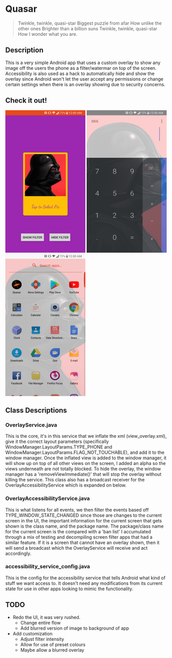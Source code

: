# Quasar #

> Twinkle, twinkle, quasi-star
Biggest puzzle from afar
How unlike the other ones
Brighter than a billion suns
Twinkle, twinkle, quasi-star
How I wonder what you are.

## Description ##

This is a very simple Android app that uses a custom overlay to show any image off the users the phone as a filter/watermar on top of the screen. Accessibility is also used as a hack to automatically hide and show the overlay since Android won't let the user accept any permissions or change certain settings when there is an overlay showing due to security concerns.

## Check it out! ##

<img src="https://github.com/RRethy/Quasar/blob/master/art/ss3.png" width="250" height="444" title="screenshot_1"> <img src="https://github.com/RRethy/Quasar/blob/master/art/ss1.png" width="250" height="444" title="screenshot_2"> <img src="https://github.com/RRethy/Quasar/blob/master/art/ss2.png" width="250" height="444" title="screenshot_3">

## Class Descriptions ##

### OverlayService.java ###

This is the core, it's in this service that we inflate the xml (view_overlay.xml), give it the correct layout parameters (specifically WindowManager.LayoutParams.TYPE_PHONE and WindowManager.LayoutParams.FLAG_NOT_TOUCHABLE), and add it to the window manager. Once the inflated view is added to the window manager, it will show up on top of all other views on the screen, I added an alpha so the views underneath are not totally blocked. To hide the overlay, the window manager has a 'removeViewImmediate()' that will stop the overlay without killing the service. This class also has a broadcast receiver for the OverlayAccessibilityService which is expanded on below.

### OverlayAccessibilityService.java ###

This is what listens for all events, we then filter the events based off TYPE_WINDOW_STATE_CHANGED since those are changes to the current screen in the UI, the important information for the current screen that gets shown is the class name, and the package name. The package/class name for the current screen is the compared with a 'ban list' I accumulated through a mix of testing and decompiling screen filter apps that had a similar feature. If it is a screen that cannot have an overlay shown, then it will send a broadcast which the OverlayService will receive and act accordingly.

### accessibility_service_config.java ###

This is the config for the accessibility service that tells Android what kind of stuff we want access to. It doesn't need any modifications from its current state for use in other apps looking to mimic the functionality.

## TODO ##

* Redo the UI, it was very rushed.
  * Change entire flow
  * Add blurred version of image to background of app
* Add customization
  * Adjust filter intensity
  * Allow for use of preset colours
  * Maybe allow a blurred overlay

